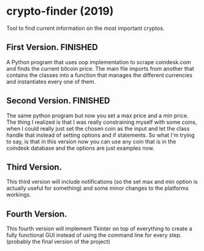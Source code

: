 # crypto-finder (2019)
Tool to find current information on the most important cryptos. 



## First Version.           FINISHED

A Python program that uses oop implementation to scrape coindesk.com and finds the current bitcoin price. The main file imports from another that contains the classes into a function that manages the different currencies and instantiates every one of them. 

## Second Version.          FINISHED

The same python program but now you set a max price and a min price. The thing I realized is that I was really constraining myself with some coins, when I could really just set the chosen coin as the input and let the class handle that instead of setting options and if statements. So what I'm trying to say, is that in this version now you can use any coin that is in the coindesk database and the options are just examples now. 

## Third Version. 

This third version will include notifications (so the set max and min option is actually useful for something) and some minor changes to the platforms workings. 

## Fourth Version. 

This fourth version will implement Tkinter on top of everything to create a fully functional GUI instead of using the command line for every step. 
(probably the final version of the project) 

